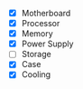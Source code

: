 - [x] Motherboard
- [x] Processor
- [x] Memory
- [x] Power Supply
- [ ] Storage
- [x] Case
- [x] Cooling
